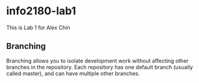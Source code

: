 # info2180-lab1

This is Lab 1 for Alex Chin

## Branching
Branching allows you to isolate development work without
affecting other branches in the repository. Each repository
has one default branch (usually called master), and can have 
multiple other branches.